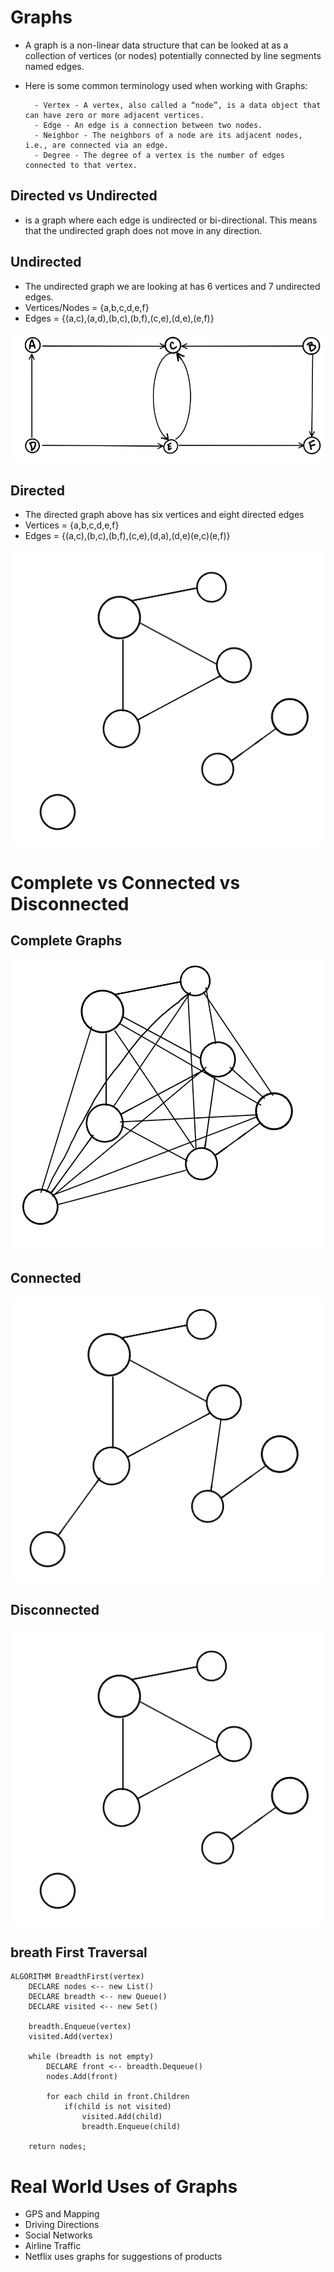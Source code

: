 # Graphs

- A graph is a non-linear data structure that can be looked at as a collection of vertices (or nodes) potentially connected by line segments named edges.  
- Here is some common terminology used when working with Graphs:  

        - Vertex - A vertex, also called a “node”, is a data object that can have zero or more adjacent vertices.  
        - Edge - An edge is a connection between two nodes.  
        - Neighbor - The neighbors of a node are its adjacent nodes, i.e., are connected via an edge.  
        - Degree - The degree of a vertex is the number of edges connected to that vertex.  
## Directed vs Undirected
- is a graph where each edge is undirected or bi-directional. This means that the undirected graph does not move in any direction.  

## Undirected
- The undirected graph we are looking at has 6 vertices and 7 undirected edges.  
- Vertices/Nodes = {a,b,c,d,e,f}  
- Edges = {(a,c),(a,d),(b,c),(b,f),(c,e),(d,e),(e,f)}  

![](./img/DirectedGraph.png)

## Directed
- The directed graph above has six vertices and eight directed edges  
- Vertices = {a,b,c,d,e,f}  
- Edges = {(a,c),(b,c),(b,f),(c,e),(d,a),(d,e)(e,c)(e,f)}  

![](./img/DisconnectedGraph.png)

# Complete vs Connected vs Disconnected


## Complete Graphs
![](./img/CompleteGraph.png)

## Connected
![](./img/ConnectedGraph.png)

## Disconnected
![](./img/DisconnectedGraph.png)

## breath First Traversal 

```
ALGORITHM BreadthFirst(vertex)
    DECLARE nodes <-- new List()
    DECLARE breadth <-- new Queue()
    DECLARE visited <-- new Set()

    breadth.Enqueue(vertex)
    visited.Add(vertex)

    while (breadth is not empty)
        DECLARE front <-- breadth.Dequeue()
        nodes.Add(front)

        for each child in front.Children
            if(child is not visited)
                visited.Add(child)
                breadth.Enqueue(child)

    return nodes;
```

# Real World Uses of Graphs

- GPS and Mapping  
- Driving Directions  
- Social Networks  
- Airline Traffic  
- Netflix uses graphs for suggestions of products  

